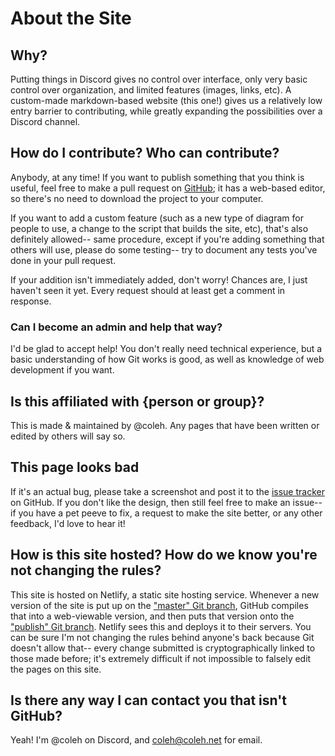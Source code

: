 <meta name="description" content="About this documentation site" />

# About the Site

## Why?

Putting things in Discord gives no control over interface, only very basic control over organization, and limited features (images, links, etc). A custom-made markdown-based website (this one!) gives us a relatively low entry barrier to contributing, while greatly expanding the possibilities over a Discord channel.

## How do I contribute? Who can contribute?

Anybody, at any time! If you want to publish something that you think is useful, feel free to make a pull request on [GitHub](https://github.com/coleh2/discord-doc-site); it has a web-based editor, so there's no need to download the project to your computer.

If you want to add a custom feature (such as a new type of diagram for people to use, a change to the script that builds the site, etc), that's also definitely allowed-- same procedure, except if you're adding something that others will use, please do some testing-- try to document any tests you've done in your pull request.

If your addition isn't immediately added, don't worry! Chances are, I just haven't seen it yet. Every request should at least get a comment in response. 

### Can I become an admin and help that way?

I'd be glad to accept help! You don't really need technical experience, but a basic understanding of how Git works is good, as well as knowledge of web development if you want.

## Is this affiliated with {person or group}?

This is made & maintained by @coleh. Any pages that have been written or edited by others will say so.

## This page looks bad

If it's an actual bug, please take a screenshot and post it to the [issue tracker](https://github.com/coleh2/discord-doc-site/issues) on GitHub. If you don't like the design, then still feel free to make an issue-- if you have a pet peeve to fix, a request to make the site better, or any other feedback, I'd love to hear it!

## How is this site hosted? How do we know you're not changing the rules?

This site is hosted on Netlify, a static site hosting service. Whenever a new version of the site is put up on the ["master" Git branch](https://github.com/coleh2/discord-doc-site/tree/master/), GitHub compiles that into a web-viewable version, and then puts that version onto the  ["publish" Git branch](https://github.com/coleh2/discord-doc-site/tree/publish/). Netlify sees this and deploys it to their servers. You can be sure I'm not changing the rules behind anyone's back because Git doesn't allow that-- every change submitted is cryptographically linked to those made before; it's extremely difficult if not impossible to falsely edit the pages on this site.

## Is there any way I can contact you that isn't GitHub?

Yeah! I'm @coleh on Discord, and coleh@coleh.net for email.